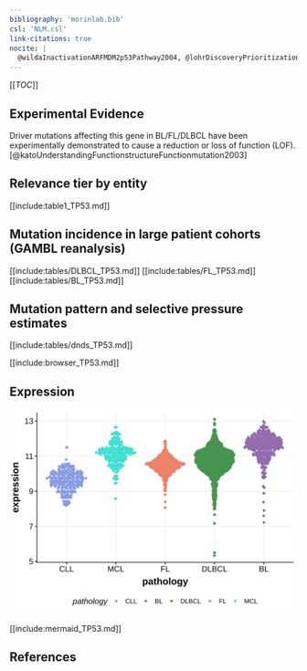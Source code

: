 ```yaml
---
bibliography: 'morinlab.bib'
csl: 'NLM.csl'
link-citations: true
nocite: |
  @wildaInactivationARFMDM2p53Pathway2004, @lohrDiscoveryPrioritizationSomatic2012, @tiacciPervasiveMutationsJAKSTAT2018, @morinFrequentMutationHistonemodifying2011, @beaLandscapeSomaticMutations2013, @rossiCodingGenomeSplenic2012, 
---
```

[[_TOC_]]



## Experimental Evidence

Driver mutations affecting this gene in BL/FL/DLBCL have been experimentally demonstrated to cause a reduction or loss of function (LOF).[@katoUnderstandingFunctionstructureFunctionmutation2003]

## Relevance tier by entity

[[include:table1_TP53.md]]

## Mutation incidence in large patient cohorts (GAMBL reanalysis)

[[include:tables/DLBCL_TP53.md]]
[[include:tables/FL_TP53.md]]
[[include:tables/BL_TP53.md]]

## Mutation pattern and selective pressure estimates

[[include:tables/dnds_TP53.md]]

[[include:browser_TP53.md]]

## Expression
![](images/gene_expression/TP53_by_pathology.svg)


<!-- ORIGIN: wildaInactivationARFMDM2p53Pathway2004 -->
<!-- BL: wildaInactivationARFMDM2p53Pathway2004 -->
<!-- FL: morinFrequentMutationHistonemodifying2011 -->
<!-- BL: wildaInactivationARFMDM2p53Pathway2004 -->
<!-- MCL: beaLandscapeSomaticMutations2013 -->
<!-- MZL: rossiCodingGenomeSplenic2012c -->
<!-- PMBL: tiacciPervasiveMutationsJAKSTAT2018b -->

[[include:mermaid_TP53.md]]

## References
